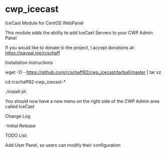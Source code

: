 # cwp_icecast
IceCast Module for CentOS WebPanel

This module adds the ability to add IceCast Servers to your CWP Admin Panel

If you would like to donate to the project, I accept donations at: https://paypal.me/rcschaff

Installation Instructions

wget -O - https://github.com/rcschaff82/cwp_icecast/tarball/master | tar xz

cd rcschaff82-cwp_icecast-*

./install.sh

You should now have a new menu on the right side of the CWP Admin area called IceCast

Change Log

-Initial Release

TODO List:

Add User Panel, so users can modify their configuration

